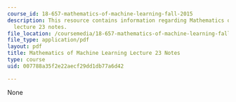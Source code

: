```yaml
---
course_id: 18-657-mathematics-of-machine-learning-fall-2015
description: This resource contains information regarding Mathematics of machine learning
  lecture 23 notes.
file_location: /coursemedia/18-657-mathematics-of-machine-learning-fall-2015/007788a35f2e22aecf29dd1db77a6d42_MIT18_657F15_L23.pdf
file_type: application/pdf
layout: pdf
title: Mathematics of Machine Learning Lecture 23 Notes
type: course
uid: 007788a35f2e22aecf29dd1db77a6d42

---
```

None